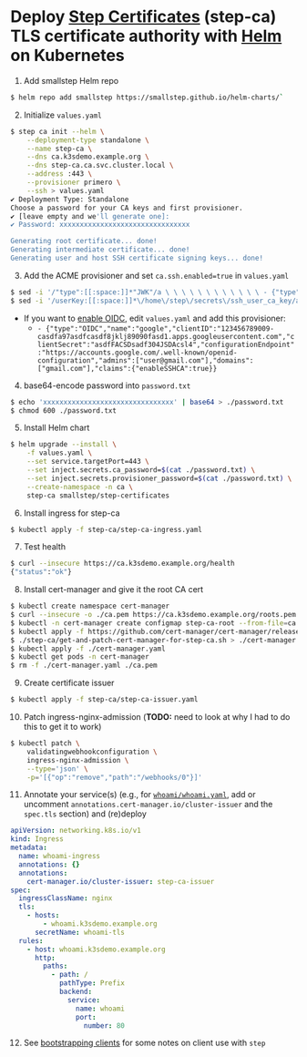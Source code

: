# Deploy [Step Certificates](https://github.com/smallstep/helm-charts/blob/master/step-certificates/README.md) (step-ca) TLS certificate authority with [Helm](https://github.com/smallstep/helm-charts) on Kubernetes

1. Add smallstep Helm repo
```bash
$ helm repo add smallstep https://smallstep.github.io/helm-charts/`
```
2. Initialize `values.yaml`
```bash
$ step ca init --helm \
    --deployment-type standalone \
    --name step-ca \
    --dns ca.k3sdemo.example.org \
    --dns step-ca.ca.svc.cluster.local \
    --address :443 \
    --provisioner primero \
    --ssh > values.yaml
✔ Deployment Type: Standalone
Choose a password for your CA keys and first provisioner.
✔ [leave empty and we'll generate one]: 
✔ Password: xxxxxxxxxxxxxxxxxxxxxxxxxxxxxxxx

Generating root certificate... done!
Generating intermediate certificate... done!
Generating user and host SSH certificate signing keys... done!
```
3. Add the ACME provisioner and set `ca.ssh.enabled=true` in `values.yaml`
```bash
$ sed -i '/"type":[[:space:]]*"JWK"/a \ \ \ \ \ \ \ \ \ \ \ \ - {"type":"ACME","name":"acme"}' values.yaml
$ sed -i '/userKey:[[:space:]]*\/home\/step\/secrets\/ssh_user_ca_key/a \ \ \ \ \ \ \ \ \ \ enabled: true' values.yaml
```
  * If you want to [enable OIDC](https://github.com/mmguero/docker/tree/master/step-ca#oidcoauth), edit `values.yaml` and add this provisioner:
    * `- {"type":"OIDC","name":"google","clientID":"123456789009-casdfa97asdfcasdf8jklj89090fasd1.apps.googleusercontent.com","clientSecret":"asdfFACSDsadf304JSDAcsl4","configurationEndpoint":"https://accounts.google.com/.well-known/openid-configuration","admins":["user@gmail.com"],"domains":["gmail.com"],"claims":{"enableSSHCA":true}}`
4. base64-encode password into `password.txt`
```bash
$ echo 'xxxxxxxxxxxxxxxxxxxxxxxxxxxxxxxx' | base64 > ./password.txt
$ chmod 600 ./password.txt
```
5. Install Helm chart
```bash
$ helm upgrade --install \
    -f values.yaml \
    --set service.targetPort=443 \
    --set inject.secrets.ca_password=$(cat ./password.txt) \
    --set inject.secrets.provisioner_password=$(cat ./password.txt) \
    --create-namespace -n ca \
    step-ca smallstep/step-certificates
```
6. Install ingress for step-ca
```bash
$ kubectl apply -f step-ca/step-ca-ingress.yaml
```
7. Test health
```bash
$ curl --insecure https://ca.k3sdemo.example.org/health
{"status":"ok"}
```
8. Install cert-manager and give it the root CA cert
```bash
$ kubectl create namespace cert-manager
$ curl --insecure -o ./ca.pem https://ca.k3sdemo.example.org/roots.pem
$ kubectl -n cert-manager create configmap step-ca-root --from-file=ca.crt=ca.pem
$ kubectl apply -f https://github.com/cert-manager/cert-manager/releases/latest/download/cert-manager.crds.yaml
$ ./step-ca/get-and-patch-cert-manager-for-step-ca.sh > ./cert-manager.yaml
$ kubectl apply -f ./cert-manager.yaml
$ kubectl get pods -n cert-manager
$ rm -f ./cert-manager.yaml ./ca.pem
```
9. Create certificate issuer
```bash
$ kubectl apply -f step-ca/step-ca-issuer.yaml
```
10. Patch ingress-nginx-admission (**TODO:** need to look at why I had to do this to get it to work)
```bash
$ kubectl patch \
    validatingwebhookconfiguration \
    ingress-nginx-admission \
    --type='json' \
    -p='[{"op":"remove","path":"/webhooks/0"}]'
```
11. Annotate your service(s) (e.g., for [`whoami/whoami.yaml`](whoami/whoami.yaml), add or uncomment `annotations.cert-manager.io/cluster-issuer`  and the `spec.tls` section) and (re)deploy
```yaml
apiVersion: networking.k8s.io/v1
kind: Ingress
metadata:
  name: whoami-ingress
  annotations: {}
  annotations:
    cert-manager.io/cluster-issuer: step-ca-issuer
spec:
  ingressClassName: nginx
  tls:
    - hosts:
        - whoami.k3sdemo.example.org
      secretName: whoami-tls
  rules:
    - host: whoami.k3sdemo.example.org
      http:
        paths:
          - path: /
            pathType: Prefix
            backend:
              service:
                name: whoami
                port:
                  number: 80
```
12. See [bootstrapping clients](https://github.com/mmguero/docker/tree/master/step-ca#bootstrapping-clients) for some notes on client use with `step`